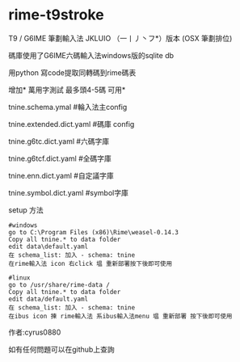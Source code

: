 # rime-t9stroke
T9 / G6IME 筆劃輸入法 JKLUIO （一丨丿丶フ*）版本 (OSX 筆劃排位)

碼庫使用了G6IME六碼輸入法windows版的sqlite db 

用python 寫code提取同轉碼到rime碼表

增加* 萬用字測試 最多頭4-5碼 可用*

tnine.schema.ymal          #輪入法主config

tnine.extended.dict.yaml   #碼庫 config

tnine.g6tc.dict.yaml       #六碼字庫

tnine.g6tcf.dict.yaml      #全碼字庫

tnine.enn.dict.yaml        #自定議字庫

tnine.symbol.dict.yaml     #symbol字庫

setup 方法

```
#windows 
go to C:\Program Files (x86)\Rime\weasel-0.14.3
Copy all tnine.* to data folder
edit data\default.yaml
在 schema_list: 加入 - schema: tnine
在rime輸入法 icon 右click 塭 重新部署按下後即可使用
```

```
#linux
go to /usr/share/rime-data /
Copy all tnine.* to data folder
edit data/default.yaml
在 schema_list: 加入 - schema: tnine
在ibus icon 揀 rime輸入法 系ibus輸入法menu 塭 重新部署 按下後即可使用
```

作者:cyrus0880

如有任何問題可以在github上查詢
